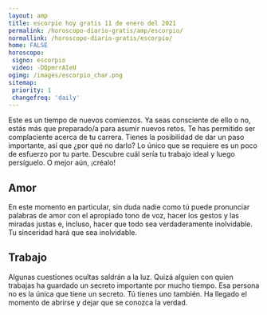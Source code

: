 ```yaml
---
layout: amp
title: escorpio hoy gratis 11 de enero del 2021 
permalink: /horoscopo-diario-gratis/amp/escorpio/
normallink: /horoscopo-diario-gratis/escorpio/
home: FALSE
horoscopo:
 signo: escorpio
 video: -DQpmrrAIeU
ogimg: /images/escorpio_char.png
sitemap:
 priority: 1
 changefreq: 'daily'
---
```



Este es un tiempo de nuevos comienzos. Ya seas consciente de ello o no, estás más que preparado/a para asumir nuevos retos. Te has permitido ser complaciente acerca de tu carrera. Tienes la posibilidad de dar un paso importante, así que ¿por qué no darlo? Lo único que se requiere es un poco de esfuerzo por tu parte. Descubre cuál sería tu trabajo ideal y luego persíguelo. O mejor aún, ¡créalo!

## Amor

En este momento en particular, sin duda nadie como tú puede pronunciar palabras de amor con el apropiado tono de voz, hacer los gestos y las miradas justas e, incluso, hacer que todo sea verdaderamente inolvidable. Tu sinceridad hará que sea inolvidable.

## Trabajo

Algunas cuestiones ocultas saldrán a la luz. Quizá alguien con quien trabajas ha guardado un secreto importante por mucho tiempo. Esa persona no es la única que tiene un secreto. Tú tienes uno también. Ha llegado el momento de abrirse y dejar que se conozca la verdad.